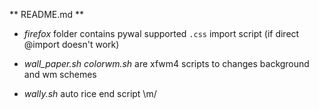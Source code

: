 ** README.md **

- *firefox* folder contains pywal supported `.css` import script (if direct @import doesn't work)

- *wall_paper.sh* *colorwm.sh* are xfwm4 scripts to changes background and wm schemes

- *wally.sh* auto rice end script \m/ 
